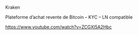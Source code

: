 
Kraken

Plateforme d’achat revente de Bitcoin – KYC – LN compatible


https://www.youtube.com/watch?v=ZCGXl5A2Hbc